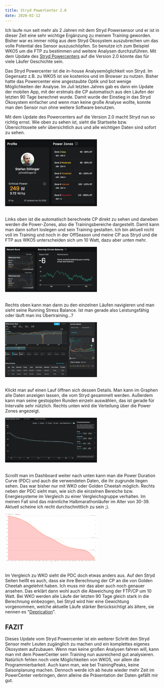 ```yaml
---
title: Stryd PowerCenter 2.0
date: 2020-02-12
---
```

Ich laufe nun seit mehr als 2 Jahren mit dem Stryd Powersensor und er ist in dieser Zeit eine sehr wichtige Ergänzung zu meinem Training geworden. Bisher war es immer nötig aus dem Stryd Ökosystem auszubrechen um das volle Potential des Sensor auszuschöpfen. So benutze ich zum Beispiel WKO5 um die FTP zu bestimmen und weitere Analysen durchzuführen. Mit dem Update des [Stryd Powercenters](https://www.stryd.com/powercenter/profile) auf die Version 2.0 könnte das für viele Läufer Geschichte sein.

Das Stryd Powercenter ist die in-house Analysemöglichkeit von Stryd. Im Gegensatz z.B. zu WKO5 ist sie kostenlos und im Browser zu nutzen. Bisher hatte das Powercenter eine angestaubte Optik und bot wenige Möglichkeiten der Analyse. Im Juli letzten Jahres gab es dann ein Update der mobilen App, mit der erstmals die CP automatisch aus den Läufen der letzten 90 Tage berechnet wurde. Damit wurde der Einstieg in das Stryd Ökosystem einfacher und wenn man keine große Analyse wollte, konnte man den Sensor nun ohne weitere Software benutzen.

Mit dem Update des Powercenters auf die Version 2.0 macht Stryd nun so richtig ernst. Wie oben zu sehen ist, sieht die Startseite bzw. Übersichtsseite sehr übersichtlich aus und alle wichtigen Daten sind sofort zu sehen.

![](/assets/images/01_Profile-300x218.png)<br /><br />

Links oben ist die automatisch berechnete CP direkt zu sehen und daneben werden die Power-Zones, also die Trainingsbereiche dargestellt. Damit kann man dann sofort loslegen und sein Training gestalten. Ich bin aktuell nicht voll im Training und noch in der OffSeason und meine CP aus Stryd und die FTP aus WKO5 unterscheiden sich um 10 Watt, dazu aber unten mehr.

![](/assets/images/02_RSB-300x147.png)<br /><br />

Rechts oben kann man dann zu den einzelnen Läufen navigieren und man sieht seine Running Stress Balance. Ist man gerade also Leistungsfähig oder läuft man ins Übertraining...?

![](/assets/images/Bildschirmfoto-2020-02-12-um-20.35.30-300x179.png)<br /><br />

Klickt man auf einen Lauf öffnen sich dessen Details. Man kann im Graphen alle Daten anzeigen lassen, die vom Stryd gesammelt werden. Außerdem kann man seine gestoppten Runden einzeln auswählen, das ist gerade für Intervalle sehr nützlich. Rechts unten wird die Verteilung über die Power Zones angezeigt.

![](/assets/images/04_PDC_PC-300x146.png)<br /><br />

Scrollt man im Dashboard weiter nach unten kann man die Power Duration Curve (PDC) und auch die verwendeten Daten, die ihr zugrunde liegen sehen. Das war bisher nur mit WKO oder Golden Cheetah möglich. Rechts neben der PDC sieht man, wie sich die einzelnen Bereiche bzw. Energiesysteme im Vergleich zu einer Vergleichsgruppe verhalten. Im meinen Fall sind das männliche Halbmarathonläufer im Alter von 30-39. Aktuell scheine ich recht durchschnittlich zu sein ;).

![](/assets/images/03_PDC_WKO-300x159.png)<br /><br />

Im Vergleich zu WKO sieht die PDC doch etwas anders aus. Auf den Stryd Seiten heißt es auch, dass sie ihre Berechnung der CP an die von Golden Cheetah angelehnt haben. Ich muss mir das aber auch noch genauer ansehen. Das erklärt dann wohl auch die Abweichung der FTP/CP um 10 Watt. Bei WKO werden alle Läufe der letzten 90 Tage gleich stark in die Berechnung einbezogen, bei Stryd wird hier eine Gewichtung vorgenommen, welche aktuelle Läufe stärker Berücksichtigt als ältere, sie nennen es "[Deprication](https://blog.stryd.com/2019/08/22/auto-calculated-critical-power-depreciation/)".

## FAZIT

Dieses Update vom Stryd Powercenter ist ein weiterer Schritt den Stryd Sensor mehr Leuten zugänglich zu machen und ein komplettes eigenes Ökosystem aufzubauen. Wenn man keine großen Analysen fahren will, kann man mit dem PowerCenter sein Training nun ausreichend gut analysieren. Natürlich fehlen noch viele Möglichkeiten von WKO5, vor allem die Programmierbarkeit. Auch kann man, wie bei TrainingPeaks, keine Saisonplanung machen. Dennoch werde ich ab heute wieder mehr Zeit im PowerCenter verbringen, denn alleine die Präsentation der Daten gefällt mir gut.<br /><br />
